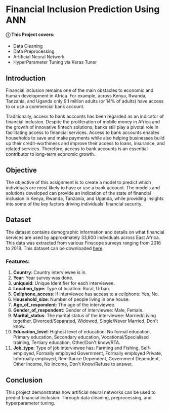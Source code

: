 # Financial Inclusion Prediction Using ANN

#### ⓘ This Project covers:
- Data Cleaning
- Data Preprocessing
- Artificial Neural Network
- HyperParameter Tuning via Keras Tuner

## Introduction
Financial inclusion remains one of the main obstacles to economic and human development in Africa. For example, across Kenya, Rwanda, Tanzania, and Uganda only 9.1 million adults (or 14% of adults) have access to or use a commercial bank account.

Traditionally, access to bank accounts has been regarded as an indicator of financial inclusion. Despite the proliferation of mobile money in Africa and the growth of innovative fintech solutions, banks still play a pivotal role in facilitating access to financial services. Access to bank accounts enables households to save and make payments while also helping businesses build up their credit-worthiness and improve their access to loans, insurance, and related services. Therefore, access to bank accounts is an essential contributor to long-term economic growth.

## Objective
The objective of this assignment is to create a model to predict which individuals are most likely to have or use a bank account. The models and solutions developed can provide an indication of the state of financial inclusion in Kenya, Rwanda, Tanzania, and Uganda, while providing insights into some of the key factors driving individuals’ financial security.

## Dataset
The dataset contains demographic information and details on what financial services are used by approximately 33,600 individuals across East Africa. This data was extracted from various Finscope surveys ranging from 2016 to 2018. This dataset can be downloaded [here](https://zindi.africa/competitions/financial-inclusion-in-africa/data).

### Features:
1. **Country**: Country interviewee is in.
2. **Year**: Year survey was done.
3. **uniqueid**: Unique Identifier for each interviewee.
4. **Location_type**: Type of location: Rural, Urban.
5. **Cellphone_access**: If interviewee has access to a cellphone: Yes, No.
6. **Household_size**: Number of people living in one house.
7. **Age_of_respondent**: The age of the interviewee.
8. **Gender_of_respondent**: Gender of interviewee: Male, Female.
9. **Marital_status**: The marital status of the interviewee: Married/Living together, Divorced/Separated, Widowed, Single/Never Married, Don't know.
10. **Education_level**: Highest level of education: No formal education, Primary education, Secondary education, Vocational/Specialised training, Tertiary education, Other/Don't know/RTA.
11. **Job_type**: Type of job interviewee has: Farming and Fishing, Self-employed, Formally employed Government, Formally employed Private, Informally employed, Remittance Dependent, Government Dependent, Other Income, No Income, Don't Know/Refuse to answer.

## Conclusion
This project demonstrates how artificial neural networks can be used to predict financial inclusion. Through data cleaning, preprocessing, and hyperparameter tuning.
